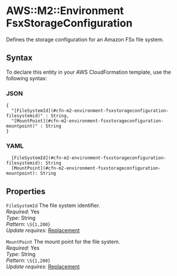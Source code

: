 # AWS::M2::Environment FsxStorageConfiguration<a name="aws-properties-m2-environment-fsxstorageconfiguration"></a>

Defines the storage configuration for an Amazon FSx file system\.

## Syntax<a name="aws-properties-m2-environment-fsxstorageconfiguration-syntax"></a>

To declare this entity in your AWS CloudFormation template, use the following syntax:

### JSON<a name="aws-properties-m2-environment-fsxstorageconfiguration-syntax.json"></a>

```
{
  "[FileSystemId](#cfn-m2-environment-fsxstorageconfiguration-filesystemid)" : String,
  "[MountPoint](#cfn-m2-environment-fsxstorageconfiguration-mountpoint)" : String
}
```

### YAML<a name="aws-properties-m2-environment-fsxstorageconfiguration-syntax.yaml"></a>

```
  [FileSystemId](#cfn-m2-environment-fsxstorageconfiguration-filesystemid): String
  [MountPoint](#cfn-m2-environment-fsxstorageconfiguration-mountpoint): String
```

## Properties<a name="aws-properties-m2-environment-fsxstorageconfiguration-properties"></a>

`FileSystemId`  <a name="cfn-m2-environment-fsxstorageconfiguration-filesystemid"></a>
The file system identifier\.  
*Required*: Yes  
*Type*: String  
*Pattern*: `\S{1,200}`  
*Update requires*: [Replacement](https://docs.aws.amazon.com/AWSCloudFormation/latest/UserGuide/using-cfn-updating-stacks-update-behaviors.html#update-replacement)

`MountPoint`  <a name="cfn-m2-environment-fsxstorageconfiguration-mountpoint"></a>
The mount point for the file system\.  
*Required*: Yes  
*Type*: String  
*Pattern*: `\S{1,200}`  
*Update requires*: [Replacement](https://docs.aws.amazon.com/AWSCloudFormation/latest/UserGuide/using-cfn-updating-stacks-update-behaviors.html#update-replacement)